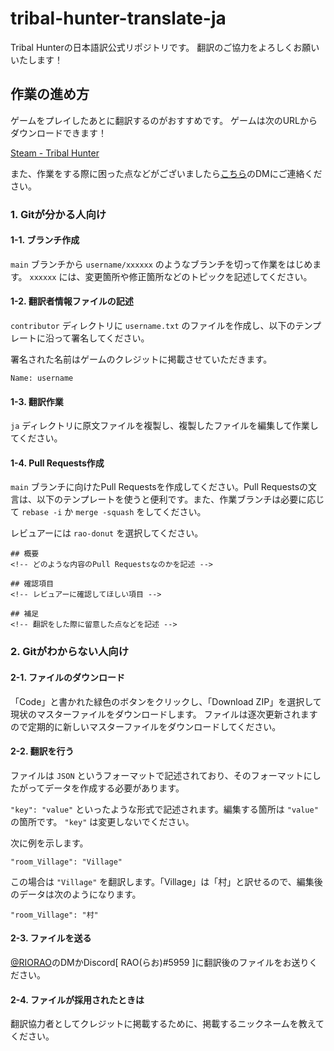 # tribal-hunter-translate-ja

Tribal Hunterの日本語訳公式リポジトリです。
翻訳のご協力をよろしくお願いいたします！

## 作業の進め方

ゲームをプレイしたあとに翻訳するのがおすすめです。
ゲームは次のURLからダウンロードできます！

[Steam - Tribal Hunter](https://store.steampowered.com/app/1379870/Tribal_Hunter/)

また、作業をする際に困った点などがございましたら[こちら](https://twitter.com/RIORAO)のDMにご連絡ください。

### 1. Gitが分かる人向け

#### 1-1. ブランチ作成

`main` ブランチから `username/xxxxxx` のようなブランチを切って作業をはじめます。 `xxxxxx` には、変更箇所や修正箇所などのトピックを記述してください。

#### 1-2. 翻訳者情報ファイルの記述

`contributor` ディレクトリに `username.txt` のファイルを作成し、以下のテンプレートに沿って署名してください。

署名された名前はゲームのクレジットに掲載させていただきます。

```
Name: username
```

#### 1-3. 翻訳作業

`ja` ディレクトリに原文ファイルを複製し、複製したファイルを編集して作業してください。

#### 1-4. Pull Requests作成

`main` ブランチに向けたPull Requestsを作成してください。Pull Requestsの文言は、以下のテンプレートを使うと便利です。また、作業ブランチは必要に応じて `rebase -i` か `merge -squash` をしてください。

レビュアーには `rao-donut` を選択してください。

```
## 概要
<!-- どのような内容のPull Requestsなのかを記述 -->

## 確認項目
<!-- レビュアーに確認してほしい項目 -->

## 補足
<!-- 翻訳をした際に留意した点などを記述 -->
```

### 2. Gitがわからない人向け

#### 2-1. ファイルのダウンロード

「Code」と書かれた緑色のボタンをクリックし、「Download ZIP」を選択して現状のマスターファイルをダウンロードします。
ファイルは逐次更新されますので定期的に新しいマスターファイルをダウンロードしてください。

#### 2-2. 翻訳を行う

ファイルは `JSON` というフォーマットで記述されており、そのフォーマットにしたがってデータを作成する必要があります。

`"key": "value"` といったような形式で記述されます。編集する箇所は `"value"` の箇所です。 `"key"` は変更しないでください。

次に例を示します。

```
"room_Village": "Village"
```

この場合は `"Village"` を翻訳します。「Village」は「村」と訳せるので、編集後のデータは次のようになります。

```
"room_Village": "村"
```

#### 2-3. ファイルを送る

[@RIORAO](https://twitter.com/RIORAO)のDMかDiscord[ RAO(らお)#5959 ]に翻訳後のファイルをお送りください。

#### 2-4. ファイルが採用されたときは

翻訳協力者としてクレジットに掲載するために、掲載するニックネームを教えてください。
